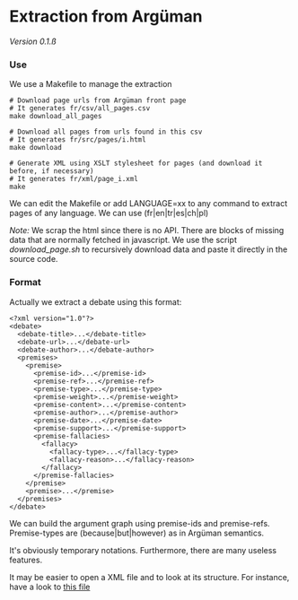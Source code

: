 
# Extraction from Argüman

*Version 0.1.ß*

### Use

We use a Makefile to manage the extraction

	# Download page urls from Argüman front page
	# It generates fr/csv/all_pages.csv
	make download_all_pages

	# Download all pages from urls found in this csv
	# It generates fr/src/pages/i.html
	make download
	
	# Generate XML using XSLT stylesheet for pages (and download it before, if necessary)
	# It generates fr/xml/page_i.xml
	make
	
We can edit the Makefile or add LANGUAGE=xx to any command to extract pages of any language. We can use (fr|en|tr|es|ch|pl)

*Note:* We scrap the html since there is no API. There are blocks of missing data that are normally fetched in javascript. We use the script *download_page.sh* to recursively download data and paste it directly in the source code.

### Format

Actually we extract a debate using this format:

	<?xml version="1.0"?>
	<debate>
	  <debate-title>...</debate-title>
	  <debate-url>...</debate-url>
	  <debate-author>...</debate-author>
	  <premises>
	    <premise>
	      <premise-id>...</premise-id>
	      <premise-ref>...</premise-ref>
	      <premise-type>...</premise-type>
	      <premise-weight>...</premise-weight>
	      <premise-content>...</premise-content>
	      <premise-author>...</premise-author>
	      <premise-date>...</premise-date>
	      <premise-support>...</premise-support>
	      <premise-fallacies>
	        <fallacy>
	          <fallacy-type>...</fallacy-type>
	          <fallacy-reason>...</fallacy-reason>
	        </fallacy>
	      </premise-fallacies>
	    </premise>
	    <premise>...</premise>
	  </premises>
	</debate>

We can build the argument graph using premise-ids and premise-refs. Premise-types are (because|but|however) as in Argüman semantics.

It's obviously temporary notations. Furthermore, there are many useless features.

It may be easier to open a XML file and to look at its structure. For instance, have a look to [this file](fr/xml/page_1.xml)


